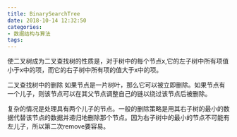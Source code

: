 ```yaml
---
title: BinarySearchTree
date: 2018-10-14 12:32:50
categories:
- 数据结构与算法
tags:
---
```


使二叉树成为二叉查找树的性质是，对于树中的每个节点x,它的左子树中所有项值小于x中的项，而它的右子树中所有项的值大于x中的项。

二叉查找树中的删除
如果节点是一片树叶，那么它可以被立即删除。如果节点有一个儿子，则该节点可以在其父节点调整自己的链以绕过该节点后被删除。

复杂的情况是处理具有两个儿子的节点。一般的删除策略是用其右子树的最小的数据代替该节点的数据并递归地删除那个节点。因为右子树中的最小的节点不可能有左儿子，所以第二次remove要容易。